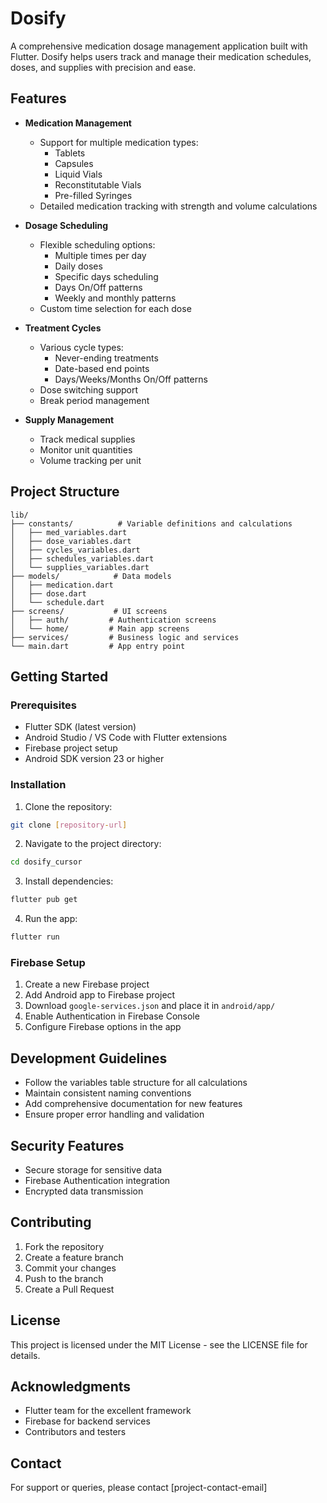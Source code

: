 # Dosify

A comprehensive medication dosage management application built with Flutter. Dosify helps users track and manage their medication schedules, doses, and supplies with precision and ease.

## Features

- **Medication Management**
  - Support for multiple medication types:
    - Tablets
    - Capsules
    - Liquid Vials
    - Reconstitutable Vials
    - Pre-filled Syringes
  - Detailed medication tracking with strength and volume calculations

- **Dosage Scheduling**
  - Flexible scheduling options:
    - Multiple times per day
    - Daily doses
    - Specific days scheduling
    - Days On/Off patterns
    - Weekly and monthly patterns
  - Custom time selection for each dose

- **Treatment Cycles**
  - Various cycle types:
    - Never-ending treatments
    - Date-based end points
    - Days/Weeks/Months On/Off patterns
  - Dose switching support
  - Break period management

- **Supply Management**
  - Track medical supplies
  - Monitor unit quantities
  - Volume tracking per unit

## Project Structure

```
lib/
├── constants/          # Variable definitions and calculations
│   ├── med_variables.dart
│   ├── dose_variables.dart
│   ├── cycles_variables.dart
│   ├── schedules_variables.dart
│   └── supplies_variables.dart
├── models/            # Data models
│   ├── medication.dart
│   ├── dose.dart
│   └── schedule.dart
├── screens/           # UI screens
│   ├── auth/         # Authentication screens
│   └── home/         # Main app screens
├── services/         # Business logic and services
└── main.dart         # App entry point
```

## Getting Started

### Prerequisites

- Flutter SDK (latest version)
- Android Studio / VS Code with Flutter extensions
- Firebase project setup
- Android SDK version 23 or higher

### Installation

1. Clone the repository:
```bash
git clone [repository-url]
```

2. Navigate to the project directory:
```bash
cd dosify_cursor
```

3. Install dependencies:
```bash
flutter pub get
```

4. Run the app:
```bash
flutter run
```

### Firebase Setup

1. Create a new Firebase project
2. Add Android app to Firebase project
3. Download `google-services.json` and place it in `android/app/`
4. Enable Authentication in Firebase Console
5. Configure Firebase options in the app

## Development Guidelines

- Follow the variables table structure for all calculations
- Maintain consistent naming conventions
- Add comprehensive documentation for new features
- Ensure proper error handling and validation

## Security Features

- Secure storage for sensitive data
- Firebase Authentication integration
- Encrypted data transmission

## Contributing

1. Fork the repository
2. Create a feature branch
3. Commit your changes
4. Push to the branch
5. Create a Pull Request

## License

This project is licensed under the MIT License - see the LICENSE file for details.

## Acknowledgments

- Flutter team for the excellent framework
- Firebase for backend services
- Contributors and testers

## Contact

For support or queries, please contact [project-contact-email]
